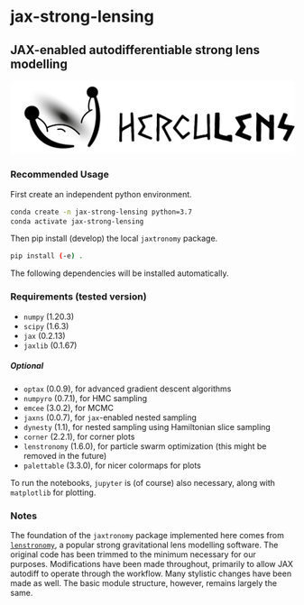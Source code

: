 # jax-strong-lensing

## JAX-enabled autodifferentiable strong lens modelling

![Building blocks](images/horizontal.png "Building blocks")

### Recommended Usage
First create an independent python environment.
```sh
conda create -n jax-strong-lensing python=3.7
conda activate jax-strong-lensing
```

Then pip install (develop) the local `jaxtronomy` package.
```sh
pip install (-e) .
```

The following dependencies will be installed automatically.

### Requirements (tested version)
- `numpy` (1.20.3)
- `scipy` (1.6.3)
- `jax` (0.2.13)
- `jaxlib` (0.1.67)

##### Optional
- `optax` (0.0.9), for advanced gradient descent algorithms 
- `numpyro` (0.7.1), for HMC sampling
- `emcee` (3.0.2), for MCMC
- `jaxns` (0.0.7), for `jax`-enabled nested sampling
- `dynesty` (1.1), for nested sampling using Hamiltonian slice sampling
- `corner` (2.2.1), for corner plots
- `lenstronomy` (1.6.0), for particle swarm optimization (this might be removed in the future)
- `palettable` (3.3.0), for nicer colormaps for plots

To run the notebooks, `jupyter` is (of course) also necessary, along with `matplotlib` for plotting.

### Notes
The foundation of the `jaxtronomy` package implemented here comes from [`lenstronomy`](https://github.com/sibirrer/lenstronomy), a popular strong
gravitational lens modelling software. The original code has been trimmed to the minimum necessary for our purposes. Modifications have been made throughout, primarily to allow JAX autodiff to operate through the workflow. Many stylistic changes have been made as well. The basic module structure, however, remains largely the same.
